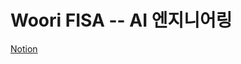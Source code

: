 # Woori FISA -- AI 엔지니어링

[Notion](https://thirsty-hosta-2d1.notion.site/FISA-AI-84457d0516184012b468c17338e637ea)
<br>
<br>
